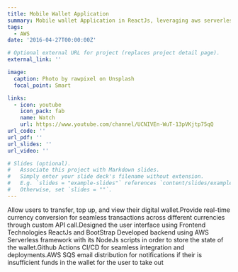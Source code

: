 ```yaml
---
title: Mobile Wallet Application
summary: Mobile wallet Application in ReactJs, leveraging aws serverless framework and Auth0 services to create an immersive application.
tags:
  - AWS
date: '2016-04-27T00:00:00Z'

# Optional external URL for project (replaces project detail page).
external_link: ''

image:
  caption: Photo by rawpixel on Unsplash
  focal_point: Smart

links:
  - icon: youtube
    icon_pack: fab
    name: Watch
    url: https://www.youtube.com/channel/UCNIVEn-WuT-13pVKjtp75qQ
url_code: ''
url_pdf: ''
url_slides: ''
url_video: ''

# Slides (optional).
#   Associate this project with Markdown slides.
#   Simply enter your slide deck's filename without extension.
#   E.g. `slides = "example-slides"` references `content/slides/example-slides.md`.
#   Otherwise, set `slides = ""`.
---
```

Allow users to transfer, top up, and view their digital wallet.Provide real-time currency conversion for seamless transactions across different currencies through custom API call.Designed the user interface using Frontend Technologies ReactJs and BootStrap Developed backend using AWS Serverless framework with its NodeJs scripts in order to store the state of the wallet.Github Actions CI/CD for seamless integration and deployments.AWS SQS email distribution for notifications if their is insufficient funds in the wallet for the user to take out

